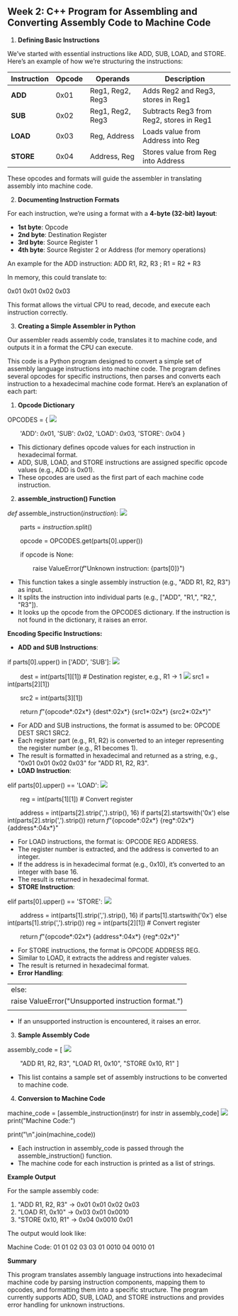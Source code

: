 ## **Week 2: C++ Program for Assembling and Converting Assembly Code to Machine Code** 

1. **Defining Basic Instructions** 

We’ve started with essential instructions like ADD, SUB, LOAD, and STORE. Here’s an example of how we’re structuring the instructions: 



|**Instruction** |**Opcode** |**Operands** |**Description** |
| - | - | - | - |
|**ADD** |0x01 |Reg1, Reg2, Reg3 |Adds Reg2 and Reg3, stores in Reg1 |
|**SUB** |0x02 |Reg1, Reg2, Reg3 |Subtracts Reg3 from Reg2, stores in Reg1 |
|**LOAD** |0x03 |Reg, Address |Loads value from Address into Reg |
|**STORE** |0x04 |Address, Reg |Stores value from Reg into Address |

These opcodes and formats will guide the assembler in translating assembly into machine code. 

2. **Documenting Instruction Formats** 

For each instruction, we’re using a format with a **4-byte (32-bit) layout**: 

- **1st byte**: Opcode 
- **2nd byte**: Destination Register 
- **3rd byte**: Source Register 1 
- **4th byte**: Source Register 2 or Address (for memory operations) 

An example for the ADD instruction: ADD R1, R2, R3  ; R1 = R2 + R3 

In memory, this could translate to: 

0x01 0x01 0x02 0x03 

This format allows the virtual CPU to read, decode, and execute each instruction correctly. 

3. **Creating a Simple Assembler in Python** 

Our assembler reads assembly code, translates it to machine code, and outputs it in a format the CPU can execute. 

This code is a Python program designed to convert a simple set of assembly language instructions into machine code. The program defines several opcodes for specific instructions, then parses and converts each instruction to a hexadecimal machine code format. Here’s an explanation of each part: 

1. **Opcode Dictionary** 

OPCODES = { ![](Aspose.Words.cff4caaf-38ab-4a05-a8a1-fe4042e794f8.001.png)

`    `'ADD': *0x*01,     'SUB': *0x*02,     'LOAD': *0x*03,     'STORE': *0x*04 } 

- This dictionary defines opcode values for each instruction in hexadecimal format. 
- ADD, SUB, LOAD, and STORE instructions are assigned specific opcode values (e.g., ADD is 0x01). 
- These opcodes are used as the first part of each machine code instruction. 
2. **assemble\_instruction() Function** 

*def* assemble\_instruction(*instruction*): ![](Aspose.Words.cff4caaf-38ab-4a05-a8a1-fe4042e794f8.002.png)

`    `parts = *instruction*.split() 

`    `opcode = OPCODES.get(parts[0].upper()) 

`    `if opcode is None: 

`        `raise ValueError(*f*"Unknown instruction: {parts[0]}") 

- This function takes a single assembly instruction (e.g., "ADD R1, R2, R3") as input. 
- It splits the instruction into individual parts (e.g., ["ADD", "R1,", "R2,", "R3"]). 
- It looks up the opcode from the OPCODES dictionary. If the instruction is not found in the dictionary, it raises an error. 

**Encoding Specific Instructions:** 

- **ADD and SUB Instructions**: 

if parts[0].upper() in ['ADD', 'SUB']: ![](Aspose.Words.cff4caaf-38ab-4a05-a8a1-fe4042e794f8.003.png)

`    `dest = int(parts[1][1])  # Destination register, e.g., R1 -> 1 ![](Aspose.Words.cff4caaf-38ab-4a05-a8a1-fe4042e794f8.004.png)    src1 = int(parts[2][1]) 

`    `src2 = int(parts[3][1]) 

`    `return *f*"{opcode*:02x*} {dest*:02x*} {src1*:02x*} {src2*:02x*}" 

- For ADD and SUB instructions, the format is assumed to be: OPCODE DEST SRC1 SRC2. 
- Each register part (e.g., R1, R2) is converted to an integer representing the register number (e.g., R1 becomes 1). 
- The result is formatted in hexadecimal and returned as a string, e.g., "0x01 0x01 0x02 0x03" for "ADD R1, R2, R3". 
- **LOAD Instruction**: 

elif parts[0].upper() == 'LOAD': ![](Aspose.Words.cff4caaf-38ab-4a05-a8a1-fe4042e794f8.005.png)

`    `reg = int(parts[1][1])  # Convert register 

`    `address = int(parts[2].strip(',').strip(), 16) if parts[2].startswith('0x') else int(parts[2].strip(',').strip())     return *f*"{opcode*:02x*} {reg*:02x*} {address*:04x*}" 

- For LOAD instructions, the format is: OPCODE REG ADDRESS. 
- The register number is extracted, and the address is converted to an integer. 
- If the address is in hexadecimal format (e.g., 0x10), it’s converted to an integer with base 16. 
- The result is returned in hexadecimal format. 
- **STORE Instruction**: 

elif parts[0].upper() == 'STORE': ![](Aspose.Words.cff4caaf-38ab-4a05-a8a1-fe4042e794f8.006.png)

`    `address = int(parts[1].strip(',').strip(), 16) if parts[1].startswith('0x') else int(parts[1].strip(',').strip())     reg = int(parts[2][1])  # Convert register 

`    `return *f*"{opcode*:02x*} {address*:04x*} {reg*:02x*}" 

- For STORE instructions, the format is OPCODE ADDRESS REG. 
- Similar to LOAD, it extracts the address and register values. 
- The result is returned in hexadecimal format. 
- **Error Handling**: 



||
| :- |
|else: |
|raise ValueError("Unsupported instruction format.") |
||
- If an unsupported instruction is encountered, it raises an error. 
3. **Sample Assembly Code** 

assembly\_code = [ ![](Aspose.Words.cff4caaf-38ab-4a05-a8a1-fe4042e794f8.007.png)

`    `"ADD R1, R2, R3",     "LOAD R1, 0x10",     "STORE 0x10, R1" ] 

- This list contains a sample set of assembly instructions to be converted to machine code. 
4. **Conversion to Machine Code** 

machine\_code = [assemble\_instruction(instr) for instr in assembly\_code] ![](Aspose.Words.cff4caaf-38ab-4a05-a8a1-fe4042e794f8.008.png)print("Machine Code:") 

print("\n".join(machine\_code)) 

- Each instruction in assembly\_code is passed through the assemble\_instruction() function. 
- The machine code for each instruction is printed as a list of strings. 

**Example Output** 

For the sample assembly code: 

1. "ADD R1, R2, R3" → 0x01 0x01 0x02 0x03
1. "LOAD R1, 0x10" → 0x03 0x01 0x0010
1. "STORE 0x10, R1" → 0x04 0x0010 0x01

The output would look like: 

Machine Code: 01 01 02 03 03 01 0010 04 0010 01 

**Summary** 

This program translates assembly language instructions into hexadecimal machine code by parsing instruction components, mapping them to opcodes, and formatting them into a specific structure. The program currently supports ADD, SUB, LOAD, and STORE instructions and provides error handling for unknown instructions. 
